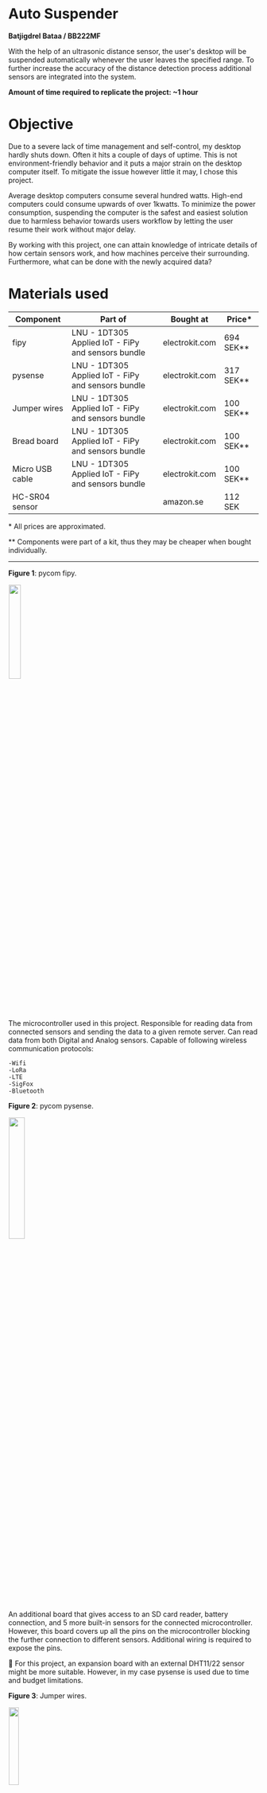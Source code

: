 # Auto Suspender

**Batjigdrel Bataa / BB222MF**

With the help of an ultrasonic distance sensor, the user's desktop will be suspended automatically whenever the user leaves the specified range. To further increase the accuracy of the distance detection process additional sensors are integrated into the system.

**Amount of time required to replicate the project: ~1 hour**

# Objective

Due to a severe lack of time management and self-control, my desktop hardly shuts down. Often it hits a couple of days of uptime. This is not environment-friendly behavior and it puts a major strain on the desktop computer itself. To mitigate the issue however little it may, I chose this project.

Average desktop computers consume several hundred watts. High-end computers could consume upwards of over 1kwatts. To minimize the power
consumption, suspending the computer is the safest and easiest solution due to harmless behavior towards users workflow by letting the user resume their work without major delay. 

By working with this project, one can attain knowledge of intricate details of how certain sensors work, and how machines perceive their surrounding. Furthermore, what can be done with the newly acquired data?

# Materials used

Component | Part of | Bought at | Price* 
-| -| -| -
fipy                 |LNU - 1DT305 Applied IoT - FiPy and sensors bundle | electrokit.com | 694 SEK**
pysense              |LNU - 1DT305 Applied IoT - FiPy and sensors bundle | electrokit.com | 317 SEK**
Jumper wires         |LNU - 1DT305 Applied IoT - FiPy and sensors bundle | electrokit.com | 100 SEK**
Bread board          |LNU - 1DT305 Applied IoT - FiPy and sensors bundle | electrokit.com | 100 SEK**
Micro USB cable      |LNU - 1DT305 Applied IoT - FiPy and sensors bundle | electrokit.com | 100 SEK**
HC-SR04 sensor       || amazon.se | 112 SEK

\* All prices are approximated.

\** Components were part of a kit, thus they may be cheaper when bought individually.

---

**Figure 1**: pycom fipy. 

<img style="display:block; padding:1px;border:1px #eee;width:22%;" src="./images/fipy.png" />

The microcontroller used in this project. Responsible for reading data from connected sensors and sending the data to a given remote server. Can read data from both Digital and Analog sensors. Capable of following wireless communication protocols:

    -Wifi 
    -LoRa
    -LTE
    -SigFox 
    -Bluetooth

**Figure 2**: pycom pysense. 

<img style="display:block; padding:1px;border:1px #eee;width:25%;" src="./images/PysenseII.png" />

An additional board that gives access to an SD card reader, battery connection, and 5 more built-in sensors for the connected microcontroller. However, this board covers up all the pins on the microcontroller blocking the further connection to different sensors. Additional wiring is required to expose the pins.

:speech_balloon: For this project, an expansion board with an external DHT11/22 sensor might be more suitable. However, in my case pysense is 
used due to time and budget limitations.

**Figure 3**: Jumper wires. 

<img style="display:block; padding:1px;border:1px #eee;width:20%;" src="./images/JumperWires.png" />

Main connection method used in this project. It is a Male-to-Male type.

**Figure 4**: Breadboard. 

<img style="display:block; padding:1px;border:1px #eee;width:30%;" src="./images/BreadBoard.png" />

Serve as a base of connection. Board is divided into two halves. Each halve has horzintal internal connection. Meaning, that under the hood 'a' pin is connected to 'b' ping next to it, the same goes for the rest of the pin until 'e'. The right half of the board follows the same pattern, letter 'f' through 'j' is connected but not with any pin above or below the row. The only exception is power rails denoted by the red and blue lines along the left and right edges. Unlike general pins in the middle, power pins are connected vertically, along colored lines.

**Figure 5**: HC-SR04 ultrasonic distance sensor. 

<img style="display:block; padding:1px;border:1px #eee;width:20%;" src="./images/HC-SR04.png" />

A sensor that uses ultrasonic sound waves to detect the distance. It sends a sound wave and then catches the echo of it when it bounces back on 
the nearest object. Speed of sound will be used to complete the calculation. 


# Computer setup 

With the components at hand, the next thing to prepare is how the software side of things is handled. First, the text editor of choice, I have used the Visual Studio Code, a well-known mainstream IDE. However, the plugin for interfacing with the microcontroller behaves oddly in certain scenarios on my machine when using Visual Studio Code. Thus, uploading and interacting with the microcontroller will be handled by Atom IDE. Specifically PyMakr plugin on Atom IDE. If you are comfortable with using Atom, I suggest solely using Atom since you won't have to juggle between programs.  On the other hand, if you have a preferred text editor, you can use that to write the code and use Atoms PyMakr plugin to only run and upload the code to the microcontroller.

## Steps - Can be followed on certain Linux distros.

1. Installing Atom
```
yay -S atom
```

The package manager should take care of all the dependencies. In case the installation process yields a conflict error concerning Node.js, try removing any existing version of Node.js from your system. The reason is Atom uses an older version of Node.js as of writing this.

2. Installing PyMakr

After installing Atom, a plugin called PyMakr is required to connect to the microcontroller. The installation process is illustrated in the following [link](https://docs.pycom.io/gettingstarted/software/atom/).

3. Updating firmware

Finally, it is recommended to update the firmware of your microcontroller. With pycom devices, the official program is provided by the vendor, which can be downloaded from the following [link](https://software.pycom.io/downloads/linux-1.16.5.html). When doing so on Linux additional packages are required.

```
pacman -S dialog
pacman -S python-pyserial
```

---

The following programs will be used in later parts of the project.

4. Installing Node-RED
```
npm install -g --unsafe-perm node-red
```
5. Installing MongoDB
```
yay -S mongodb
yay -S mongodb-compass
```

:exclamation: Commands mentioned in this section might require root privilege. Please use tools like doas, sudo, etc to assume the identity of the root user. Otherwise, login as a root, which is bad practice but it is your machine in the end. 

# Putting everything together:

**Figure 6**: Wiring. 

<img style="display:block;margin:1px auto;padding:1px;border:1px #eee;width:100%;" src="./images/WiringOfAutoSuspend.png" />

The connection between pysense and fipy follows the exact connection of how it would have connected if we plug the two directly. The only difference is our connection leaves some of the fipys pins exposed. By doing so, we can attach the external HC-SR04 sensor. Which has 4 pins, Vcc, Trig, Echo, Gnd. Vcc pin is connected to a 5v rail on the bottom which draws power from the left-most pin on the top of the fipy; orientation follows the picture shown in figure 6.  The external sensor is grounded on the top most rail of the breadboard which is connected to the second pin from the top left of fipy, next to the 5v pin.  Afterward, the Trig pin is connected to the bottom of the fourth pin from the right. Finally, the Echo ping is connected right next to the Trig pin.

As our system will be used indoors next to the desktop, power will be provided from the desktop itself. Meaning, that the power consumption of the system should not be an issue. If the microcontroller is connected to a USB 3.0 port it can deliver up to 900mA current. According to the official documentation, fipy consumes 137mA when in WiFi client mode. Additionally, the HC-SR04 sensor consumes 15mA when actively working. The total current consumption of the system sums up to ~152mA which puts it roughly around the Low-power device category of USB 3.0 power standards. Finally, since USB 3.0/2.0 is 5v, total power consumption of the system will be 0.76 watts.

# Platform

Auto Suspender uses Node-Red for managing the data received from the microcontroller by filtering, transmitting, and executing. The platform is 
chosen due to how many possibilities it offers. Since it is self-hosted and offers drag-n-drop style coding blocks, the functionality user can achieve is vast. Thus the platform is chosen without a doubt. 

As I mentioned above, this platform is self-hosted, meaning no additional fee is required other than the operational cost of the host machine.

**Figure 7**: Node-Red input options. 

<img style="display:block;padding:1px;border:1px #eee;width:80%;" src="./images/Node-RED-Input.png" />

Node-Red can receive packets from the microcontroller through UDP, TCP, MQTT, and a few more options. In this project, the UDP protocol will be used due to its ease of use. Furthermore, other options don't offer a noticeable difference in our use case. The UDP message will contain JSON formatted message. 

**Figure 8**: Node-Red 'function' block. 

<img style="display:block;width:40%;" src="./images/functionBlock.png" />

With the message received at Node-Red, 'function' blocks can be used to filter the specific data from the message. After filtered, 
the message can be sent to chosen dashboard node to be illustrated. Furthermore, as an addendum to showing the data on the dashboard, filtered data can be uploaded to connected MongoDB; Node-Red offers a dedicated block for this. 

**Figure 9**: Node-Red 'exec' block. 

<img style="display:block;width:40%;" src="./images/execBlock.png" />

Finally, Node-Red can execute given system commands through its 'exec' block. Command to execute can be provided from either the message sent from the microcontroller or from the block itself.

Cloud-based platform features are limited to what the vendor provides thus Node-Red should offer more options. On the downside, it may lack when it comes to visual aesthetics. However, as that is not the main concern of this project it won't affect the choice. 

Scaleability considered, since this system is meant for a single user, Node-Red running on a local machine should be able to handle the demand with ease. 

:speech_balloon: Assuming Node-Red installed and running. One can import the whole flow used in this project from *nodeRed* folder. Node-Red offers multiple ways to save and transfer the project. This instance, JSON format is used. After accessing the local server, this JSON can be imported easily with 'import' button inside hamburger menu on the top right corner.

# The code

Calculating the distance
---
The ultrasonic distance sensor works by sending high-frequency(40kHz) sound waves from the *Trigger* pin then catching the bounced echo on *Echo* pin.
```python
ECHO = Pin('P10', mode=Pin.IN) 
TRIGGER = Pin('P9', mode=Pin.OUT)
```
In order to output a soundwave, the mode of the pin connected to *Trigger* should be *OUT*. As for the *Echo* it should be *IN*.  According to the 
connection diagram on *Figure 6*, pins mentioned above will be *P10* and *P9*.

```python
def calculateTime():
    # TRIGGER pulse LOW for 2us (just in case)
    TRIGGER(0)
    utime.sleep_us(2)
    # TRIGGER HIGH for a 10us pulse
    TRIGGER(1)
    utime.sleep_us(10)
    TRIGGER(0)

    # Wait for the rising edge of the ECHO then start timer
    while ECHO() == 0:
        pass
    start = utime.ticks_us()

    # Wait for end of ECHO pulse then stop timer
    while ECHO() == 1:
        pass
    finish = utime.ticks_us()

    # Pause for 20ms to prevent overlapping ECHOs
    utime.sleep_ms(20)

    return (utime.ticks_diff(start, finish))
```
In the *calculateTime* method, the sound wave is emitted for a duration of 10 nanoseconds. Afterward, starting time of the emission is noted on 
*start* variable. Finally, when *Echo* pin receives a sound wave, the time it arrived is saved on *finish* variable. At the end of the method,
it returns the time difference between the two noted times. Which indicates the round trip time of the sound wave.

```python
def calculateDistance(temp):
    # SoundSpeed = 20.05 * (Tk)**0.5
    # Tk = 273.15 + Tc
    soundSpeed = 20.05 * (273.16 + temp) ** 0.5
    print("Speed of sound in current environment: ", round(soundSpeed))

    # Distance to an object = ((speed of sound in the air)*time)/2
    time = calculateTime()
    soundSpeed /= -10000
    distance = (time * soundSpeed)/2
    print("Distance from the monitor to user: ", round(distance), "cm.")
    return round(distance)
```
The *calculateDistance* method uses the speed of sound and the time from the previous method to calculate the distance between the sensor and any object in
front of it. During the calculation, the temperature is used to improve the accuracy. The speed of sound is affected by several factors. Including,
Humidity and Air pressure, however the degree to which those two effects are minimal to the point where they can be ignored safely for this project.
The more important factor is ambient temperature, which makes a noticeable difference. In most calculations, ambient temperature is assumed to be 20 
degree celsius which results in 343m/s speed of sound. In my current environment sound will travel 5m/s faster due to 8-degree warmer
conditions. With the temperature factor considered, distance will be calculated by dividing round trip distance by two. 

The temperature used in the distance calculation is collected from the built-in sensor of pysense. The pycom provides necessary [files and a 
instruction](https://docs.pycom.io/tutorials/expansionboards/sensing/) to use the sensors.

P.S. Meter per Second is converted to Cintemeter per Nanosecond in the calculation.


Verifying the absence of a user.
---
In order to mitigate false reads and possible inconveniences caused by instant suspend, verification steps are added. 
```python
absenceCnt = 0
```
First, a dedicated counter variable is declared with a value of zero inside the main method above the infinite loop.

```python
# Update distance every second.
distance = DistanceSensor.calculateDistance(temp)
if (distance > 70):
    absenceCnt += 1
elif (distance <= 70 and absenceCnt != 0):
    absenceCnt -= 1
```
The previously declared variable is increased every time the sensor doesn't detect any object inside a 70cm perimeter in front of the sensor inside 15
degree window. If the sensor continues to not detect any object for the next 4 successive reads system will consider that the user left the desktop and proceeds
to the next action. However, during these successive reads, if sensors return below 70 value, *absenceCnt* variable is decreased by one. Making 
the verification level lower and if this continues, the system will return to the initial state.

```python
if (absenceCnt == 5):
    absenceCnt = 0
```
If the system successfully verifies the user is left, the counter is reset. By the time the counter resets, Node-Red should be executing suspend command.

```javascript
if (verify == 5){
    let executionInfo = {"Date": utc, "CommandExecuted": command};
    msg.payload = executionInfo;
    return msg;
}
```
The code snippet above is from the Node-Red block, written in JavaScript. The *absenceCnt* variable is sent to Node-Red and double-checked there
before continuing.

Network connection
---

```python
wlan.connect('WorldsFastestWiFi', auth=(WLAN.WPA2, '42069'))
```
When connecting to the WiFi, the name of the WiFi and the password should be replaced on the line above, inside *boot.py* file.

# Transmitting the data/connectivity

The microcontroller sends JSON containing all the sensor values every second. However, not every value inside is updated at the same rate. For 
instance, humidity and temperature values are updated every 20 seconds. The distance and verification counter is updated at the same rate as 
the upload rate. At last, the command variable is constant and updated manually by the user, if desired.
```python
resultDict = {
    "Humidity":    str(humid),
    "Temperature": str(temp),
    "Distance":    str(distance),
    "Verify":      str(absenceCnt),
    "Command":     command
}

message = build_json(resultDict)
```
The package above is sent through WiFi using UDP protocol. Once the package is sent Node-Red receives it through 'upd-in' block. On the block, port 
to be used is specified.

**Figure 10**: Editing 'udp-in' block.

<img style="display:block;width:40%;" src="./images/udpInBlock.png" />

Now on the microcontroller side, same port number is used along with IP address of the host machine running the Node-Red.
```python
def sendData(message, expectResponse):
    addr = socket.getaddrinfo('192.168.43.202', 1880)[0][-1]
    s.sendto(message, addr)
    print('Message sent.')
```

The WiFi is the most logical solution to the connection requirement of this project. Since the connection is made between the desktop and the 
microcontroller in the same room. The long-range was not the requirement. Neither power consumption, due to how the system is connected to
the wall plug, albeit through the desktop itself. Regardless of the situation, initially, LoRa connectivity was tested. Unfortunately, 
the quality of the Helium coverage in the area was too weak to acknowledge the connection attempt. The Things Network had no coverage at all.

Due to the advantages mentioned above, the rate at which data is sent is catered toward the responsiveness of the system.

The connection between the microcontroller and the desktop is a solely one-way connection, where data flows from the microcontroller to the desktop. Thus UDP 
protocol serves its purposes without issue. Additionally, due to WiFi being used protocols with optimized package sizes, such as MQTT 
is not necessary.

# Presenting the data

Data is preserved for an indefinite amount of time. Since data is stored locally. 
The new entry is added to the database in two situations. 

    - Change in temperature or humidity: New temperature and humidity are uploaded.
    
    - A verified absence of a user: The command and date and time at which it got executed.

The first condition is achieved through the 'function' block in Node-Red. The previous state of each humidity and temperature is saved inside a variable. 
Whenever knew data arrive, it is compared to the old data and only if at least one of them is different, data is uploaded to the database.
```javascript
if (humid != oldHumid || tempe != oldTempe){
    oldHumid = humid;
    oldTempe = tempe;
    
    let envData = {"Humidity": humid, "Temperature": tempe};
    msg.payload = envData;

    return msg;
}
```

MongoDB is used as a database in this system. The main reason is well integrated with Node-Red. A dedicated block is used to write new data to 
MongoDB, where users only need to specify 
1. Database name 
2. Collection name
3. Operation

As the name suggests, this system suspends the user's desktop based on the absence of a user. This action is triggered by a value called 'verify'. How 
this value fluctuates depending on the different distances the user appears from the desktop is explained in **The code** part.
If the value hits 5, Node-Red executes the following command sent from the microcontroller:
```bash
systemctl suspend
```

:grey_exclamation: The command above is only executable on a Linux machine running init system *SystemD*. The command may vary depending on the 
init system and/or operating system.

**Figure 11**: Dashboard.

<img style="display:block;width:100%;" src="./images/dashBoard.png" />

# Finalizing the design

As a whole project, the goal is achieved. However given additional time there is plenty more stuff to try out, and improve upon.

First, implement this system on a generic ESP32 board. Due to limitations and work-around methods imposed by the pysense board, the project ended up costing 
more than it should and wasted several sensors that were never used on the project. Additionally, more wiring is required. If the project was 
developed on an ESP32 board with dedicated sensors, the process would be more streamlined and cost-effective. Another way could be using the 'Expansion Board'
from pycom.

Secondly, investing some time into a custom PCB board and working on the connection between the sensor and the microcontroller to make it more robust.
Possibly 3D printing shell to protect it and mount it.

**Figure 12**: Node-RED whole setup.

<img style="display:block;width:100%;" src="./images/Node-RED.png" />

**Figure 13**: MongoDB structure.

<img style="display:block;width:30%;" src="./images/MongoDBsetup.png" />

**Figure 14**: MongoDB EnvironmentReadings collection entries.

<img style="display:block;width:40%;" src="./images/MongoDBenvi.png" />

**Figure 15**: MongoDB DistanceValues collection entries.

<img style="display:block;width:40%;" src="./images/MongoDBdis.png" />

**Figure 16**: Setup overview.

<img style="display:block;width:100%;" src="./images/setup.png" />

---

:speech_balloon: Summarized overview and functionality shown in the following [video](https://youtu.be/iFuNeoWhiHY).